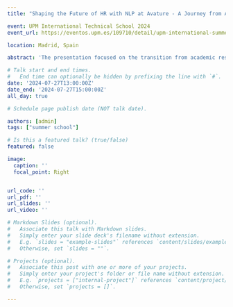 ```yaml
---
title: "Shaping the Future of HR with NLP at Avature - A Journey from Academic Research to Industry"

event: UPM International Technical School 2024
event_url: https://eventos.upm.es/109710/detail/upm-international-summer-school-artificial-intelligence.html

location: Madrid, Spain

abstract: 'The presentation focused on the transition from academic research to industry, highlighting the use of AI to optimize Human Resources processes at Avature. I aimed to demonstrate how skills acquired during an academic career in fields such as NLP and ML can have practical and significant applications in the industry. Throughout the talk, I showcased the AI advancements currently being developed at Avature, emphasizing their impact on improving HR processes. '

# Talk start and end times.
#   End time can optionally be hidden by prefixing the line with `#`.
date: '2024-07-27T13:00:00Z'
date_end: '2024-07-27T15:00:00Z'
all_day: true

# Schedule page publish date (NOT talk date).

authors: [admin]
tags: ["summer school"]

# Is this a featured talk? (true/false)
featured: false

image:
  caption: ''
  focal_point: Right


url_code: ''
url_pdf: ''
url_slides: ''
url_video: ''

# Markdown Slides (optional).
#   Associate this talk with Markdown slides.
#   Simply enter your slide deck's filename without extension.
#   E.g. `slides = "example-slides"` references `content/slides/example-slides.md`.
#   Otherwise, set `slides = ""`.

# Projects (optional).
#   Associate this post with one or more of your projects.
#   Simply enter your project's folder or file name without extension.
#   E.g. `projects = ["internal-project"]` references `content/project/deep-learning/index.md`.
#   Otherwise, set `projects = []`.

---
```

